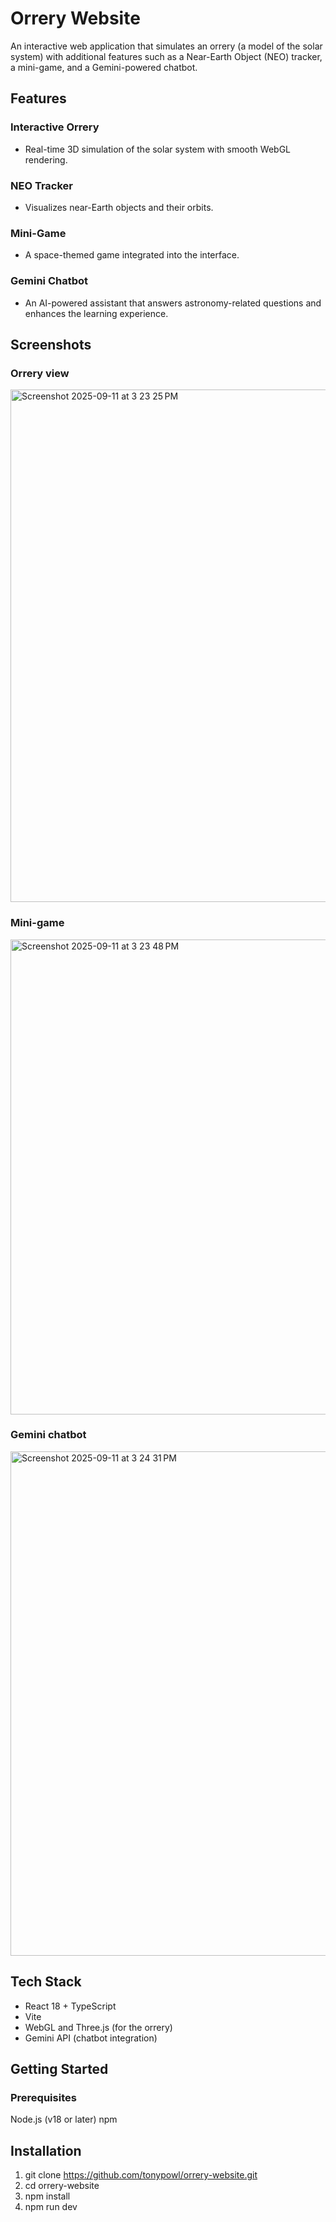 # **Orrery Website**

An interactive web application that simulates an orrery (a model of the solar system) with additional features such as a Near-Earth Object (NEO) tracker, a mini-game, and a Gemini-powered chatbot.


## Features
### Interactive Orrery
- Real-time 3D simulation of the solar system with smooth WebGL rendering.
  

### NEO Tracker
- Visualizes near-Earth objects and their orbits.

### Mini-Game
- A space-themed game integrated into the interface.

### Gemini Chatbot
- An AI-powered assistant that answers astronomy-related questions and enhances the learning experience.

## Screenshots

### Orrery view
<img width="1372" height="820" alt="Screenshot 2025-09-11 at 3 23 25 PM" src="https://github.com/user-attachments/assets/0c147d7f-2c73-4bb5-851e-bd7bc827294a" />

### Mini-game
<img width="1360" height="760" alt="Screenshot 2025-09-11 at 3 23 48 PM" src="https://github.com/user-attachments/assets/64a6dc4c-9e54-437c-bc2f-ecaaf887ddda" />

### Gemini chatbot
<img width="792" height="807" alt="Screenshot 2025-09-11 at 3 24 31 PM" src="https://github.com/user-attachments/assets/bbbb6a6d-58d6-476d-8b02-e48c2c7a6ccd" />



## Tech Stack

- React 18 + TypeScript
- Vite
- WebGL and Three.js (for the orrery)
- Gemini API (chatbot integration)

## Getting Started
### Prerequisites

Node.js (v18 or later)
npm

## Installation
1. git clone https://github.com/tonypowl/orrery-website.git
2. cd orrery-website
3. npm install
4. npm run dev








